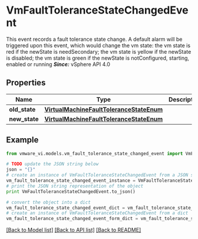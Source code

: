 # VmFaultToleranceStateChangedEvent

This event records a fault tolerance state change.  A default alarm will be triggered upon this event, which would change the vm state: the vm state is red if the newState is needSecondary; the vm state is yellow if the newState is disabled; the vm state is green if the newState is notConfigured, starting, enabled or running  ***Since:*** vSphere API 4.0 

## Properties
Name | Type | Description | Notes
------------ | ------------- | ------------- | -------------
**old_state** | [**VirtualMachineFaultToleranceStateEnum**](VirtualMachineFaultToleranceStateEnum.md) |  | 
**new_state** | [**VirtualMachineFaultToleranceStateEnum**](VirtualMachineFaultToleranceStateEnum.md) |  | 

## Example

```python
from vmware_vi.models.vm_fault_tolerance_state_changed_event import VmFaultToleranceStateChangedEvent

# TODO update the JSON string below
json = "{}"
# create an instance of VmFaultToleranceStateChangedEvent from a JSON string
vm_fault_tolerance_state_changed_event_instance = VmFaultToleranceStateChangedEvent.from_json(json)
# print the JSON string representation of the object
print VmFaultToleranceStateChangedEvent.to_json()

# convert the object into a dict
vm_fault_tolerance_state_changed_event_dict = vm_fault_tolerance_state_changed_event_instance.to_dict()
# create an instance of VmFaultToleranceStateChangedEvent from a dict
vm_fault_tolerance_state_changed_event_form_dict = vm_fault_tolerance_state_changed_event.from_dict(vm_fault_tolerance_state_changed_event_dict)
```
[[Back to Model list]](../README.md#documentation-for-models) [[Back to API list]](../README.md#documentation-for-api-endpoints) [[Back to README]](../README.md)



